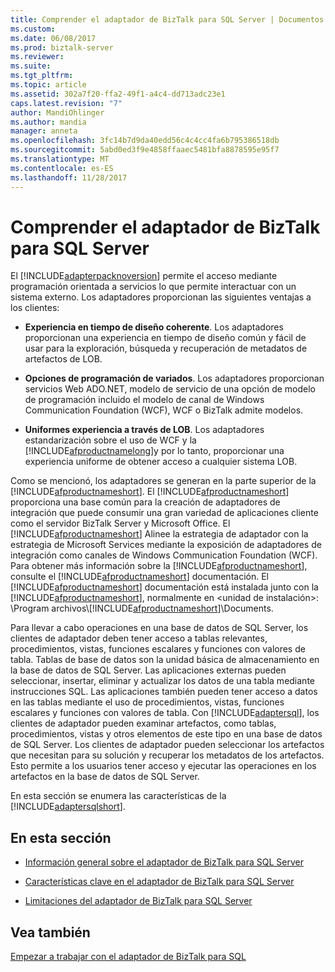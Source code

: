 ```yaml
---
title: Comprender el adaptador de BizTalk para SQL Server | Documentos de Microsoft
ms.custom: 
ms.date: 06/08/2017
ms.prod: biztalk-server
ms.reviewer: 
ms.suite: 
ms.tgt_pltfrm: 
ms.topic: article
ms.assetid: 302a7f20-ffa2-49f1-a4c4-dd713adc23e1
caps.latest.revision: "7"
author: MandiOhlinger
ms.author: mandia
manager: anneta
ms.openlocfilehash: 3fc14b7d9da40edd56c4c4cc4fa6b795386518db
ms.sourcegitcommit: 5abd0ed3f9e4858ffaaec5481bfa8878595e95f7
ms.translationtype: MT
ms.contentlocale: es-ES
ms.lasthandoff: 11/28/2017
---
```

# <a name="understand-biztalk-adapter-for-sql-server"></a>Comprender el adaptador de BizTalk para SQL Server
El [!INCLUDE[adapterpacknoversion](../../includes/adapterpacknoversion-md.md)] permite el acceso mediante programación orientada a servicios lo que permite interactuar con un sistema externo. Los adaptadores proporcionan las siguientes ventajas a los clientes:  
  
-   **Experiencia en tiempo de diseño coherente**. Los adaptadores proporcionan una experiencia en tiempo de diseño común y fácil de usar para la exploración, búsqueda y recuperación de metadatos de artefactos de LOB.  
  
-   **Opciones de programación de variados**. Los adaptadores proporcionan servicios Web ADO.NET, modelo de servicio de una opción de modelo de programación incluido el modelo de canal de Windows Communication Foundation (WCF), WCF o BizTalk admite modelos.  
  
-   **Uniformes experiencia a través de LOB**. Los adaptadores estandarización sobre el uso de WCF y la [!INCLUDE[afproductnamelong](../../includes/afproductnamelong-md.md)]y por lo tanto, proporcionar una experiencia uniforme de obtener acceso a cualquier sistema LOB.  
  
 Como se mencionó, los adaptadores se generan en la parte superior de la [!INCLUDE[afproductnameshort](../../includes/afproductnameshort-md.md)]. El [!INCLUDE[afproductnameshort](../../includes/afproductnameshort-md.md)] proporciona una base común para la creación de adaptadores de integración que puede consumir una gran variedad de aplicaciones cliente como el servidor BizTalk Server y Microsoft Office. El [!INCLUDE[afproductnameshort](../../includes/afproductnameshort-md.md)] Alinee la estrategia de adaptador con la estrategia de Microsoft Services mediante la exposición de adaptadores de integración como canales de Windows Communication Foundation (WCF). Para obtener más información sobre la [!INCLUDE[afproductnameshort](../../includes/afproductnameshort-md.md)], consulte el [!INCLUDE[afproductnameshort](../../includes/afproductnameshort-md.md)] documentación. El [!INCLUDE[afproductnameshort](../../includes/afproductnameshort-md.md)] documentación está instalada junto con la [!INCLUDE[afproductnameshort](../../includes/afproductnameshort-md.md)], normalmente en \<unidad de instalación\>: \Program archivos\\[!INCLUDE[afproductnameshort](../../includes/afproductnameshort-md.md)]\Documents.  
  
 Para llevar a cabo operaciones en una base de datos de SQL Server, los clientes de adaptador deben tener acceso a tablas relevantes, procedimientos, vistas, funciones escalares y funciones con valores de tabla. Tablas de base de datos son la unidad básica de almacenamiento en la base de datos de SQL Server. Las aplicaciones externas pueden seleccionar, insertar, eliminar y actualizar los datos de una tabla mediante instrucciones SQL. Las aplicaciones también pueden tener acceso a datos en las tablas mediante el uso de procedimientos, vistas, funciones escalares y funciones con valores de tabla. Con [!INCLUDE[adaptersql](../../includes/adaptersql-md.md)], los clientes de adaptador pueden examinar artefactos, como tablas, procedimientos, vistas y otros elementos de este tipo en una base de datos de SQL Server. Los clientes de adaptador pueden seleccionar los artefactos que necesitan para su solución y recuperar los metadatos de los artefactos. Esto permite a los usuarios tener acceso y ejecutar las operaciones en los artefactos en la base de datos de SQL Server.  
  
 En esta sección se enumera las características de la [!INCLUDE[adaptersqlshort](../../includes/adaptersqlshort-md.md)].  
  
## <a name="in-this-section"></a>En esta sección  
  
-   [Información general sobre el adaptador de BizTalk para SQL Server](../../adapters-and-accelerators/adapter-sql/overview-of-biztalk-adapter-for-sql-server.md)  
  
-   [Características clave en el adaptador de BizTalk para SQL Server](../../adapters-and-accelerators/adapter-sql/key-features-in-biztalk-adapter-for-sql-server.md) 
  
-   [Limitaciones del adaptador de BizTalk para SQL Server](../../adapters-and-accelerators/adapter-sql/limitations-of-biztalk-adapter-for-sql-server.md)  
  
## <a name="see-also"></a>Vea también  
[Empezar a trabajar con el adaptador de BizTalk para SQL](../../adapters-and-accelerators/adapter-sql/get-started-with-the-biztalk-adapter-for-sql.md)